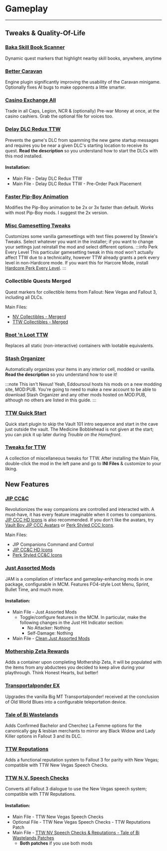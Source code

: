 ﻿# Gameplay

---

## Tweaks & Quality-Of-Life

### [Baka Skill Book Scanner](https://www.nexusmods.com/newvegas/mods/75828)

Dynamic quest markers that highlight nearby skill books, anywhere, anytime

### [Better Caravan](https://www.nexusmods.com/newvegas/mods/81002)

Engine plugin significantly improving the usability of the Caravan minigame. Optionally fixes AI bugs to make opponents a little smarter.

### [Casino Exchange All](https://www.nexusmods.com/newvegas/mods/35701)

Trade in all Caps, Legion, NCR & (optionally) Pre-war Money at once, at the casino cashiers. Grab the optional file for voices too.

### [Delay DLC Redux TTW](https://www.nexusmods.com/newvegas/mods/75851)

Prevents the game's DLC from spamming the new game startup messages and requires you be near a given DLC's starting location to receive its quest. **Read the description** so you understand how to start the DLCs with this mod installed.

#### Installation:

- Main File - Delay DLC Redux TTW
- Main File - Delay DLC Redux TTW - Pre-Order Pack Placement

### [Faster Pip-Boy Animation](https://www.nexusmods.com/newvegas/mods/67761)

Modifies the Pip-Boy animation to be 2x or 3x faster than default. Works with most Pip-Boy mods. I suggest the 2x version.

### [Misc Gamesetting Tweaks](https://www.nexusmods.com/newvegas/mods/72983)

Customizes some vanilla gamesettings with text files powered by Stewie's Tweaks. Select whatever you want in the installer; if you want to change your settings just reinstall the mod and select different options.
:::info Perk Every Level
This particular gamesetting tweak in this mod won't actually affect TTW due to a technicality, however TTW already grants a perk every level in non-Hardcore mode. If you want this for Harcore Mode, install [Hardcore Perk Every Level](overhauls#hardcore-perk-every-level).
:::

### Collectible Quests Merged

Quest markers for collectible items from Fallout: New Vegas and Fallout 3, including all DLCs.

Main Files:

- [NV Collectibles - Mergerd](https://www.nexusmods.com/newvegas/mods/80939)
- [TTW Collectibles - Merged](https://www.nexusmods.com/newvegas/mods/75829)

### [Root 'n Loot TTW](https://www.nexusmods.com/newvegas/mods/59378)

Replaces all static (non-interactive) containers with lootable equivalents.

### [Stash Organizer](https://mod.pub/falloutnv/4-stash-organizer)

Automatically organizes your items in any interior cell, modded or vanilla. **Read the description** so you understand how to use it!

:::note This isn't Nexus!
Yeah, Eddoursoul hosts his mods on a new modding site, MOD:PUB. You're going to need to make a new account to be able to download Stash Organizer and any other mods hosted on MOD:PUB, although no others are listed in this guide.
:::

### [TTW Quick Start](https://www.nexusmods.com/newvegas/mods/65937)

Quick start plugin to skip the Vault 101 intro sequence and start in the cave just outside the vault. The Medicine Bobblehead is not given at the start; you can pick it up later during _Trouble on the Homefront_.

### [Tweaks for TTW](https://www.nexusmods.com/newvegas/mods/77934)

A collection of miscellaneous tweaks for TTW. After installing the Main File, double-click the mod in the left pane and go to **INI Files** & customize to your liking.

## New Features

### [JIP CC&C](https://www.nexusmods.com/newvegas/mods/50468)

Revolutionizes the way companions are controlled and interacted with. A must-have, it has every feature imaginable when it comes to companions. [JIP CCC HD Icons](https://www.nexusmods.com/newvegas/mods/75378) is also recommended. If you don't like the avatars, try [Vault Boy JIP CCC Avatars](https://www.nexusmods.com/newvegas/mods/67270) or [Perk Styled CCC Icons](https://www.nexusmods.com/newvegas/mods/70849).

Main Files:

- JIP Companions Command and Control
- [JIP CC&C HD Icons](https://www.nexusmods.com/newvegas/mods/75378)
- [Perk Styled CC&C Icons](https://www.nexusmods.com/newvegas/mods/70849)

### [Just Assorted Mods](https://www.nexusmods.com/newvegas/mods/66666)

JAM is a compilation of interface and gameplay-enhancing mods in one package, configurable in MCM. Features FO4-style Loot Menu, Sprint, Bullet Time, and much more.

#### Installation:

- Main File - Just Assorted Mods
  - Toggle/configure features in the MCM. In particular, make the following changes in the Just Hit Indicator section:
    - No Attacker: Nothing
    - Self-Damage: Nothing
- Main File - [Clean Just Assorted Mods](https://www.nexusmods.com/newvegas/mods/82724)

### [Mothership Zeta Rewards](https://www.nexusmods.com/newvegas/mods/76001)

Adds a container upon completing Mothership Zeta, it will be populated with the items from any abductees you decided to keep alive during your playthrough. Think Honest Hearts, but better!

### [Transportalponder EX](https://www.nexusmods.com/newvegas/mods/76128)

Upgrades the vanilla Big MT Transportalponder! received at the conclusion of Old World Blues into a configurable teleportation device.

### [Tale of Bi Wastelands](https://www.nexusmods.com/newvegas/mods/72721)

Adds Confirmed Bachelor and Cherchez La Femme options for the canonically gay & lesbian merchants to mirror any Black Widow and Lady Killer options in Fallout 3 and its DLC.

### [TTW Reputations](https://www.nexusmods.com/newvegas/mods/68604)

Adds a functional reputation system to Fallout 3 for parity with New Vegas; compatible with TTW New Vegas Speech Checks.

### [TTW N.V. Speech Checks](https://www.nexusmods.com/newvegas/mods/68736)

Converts all Fallout 3 dialogue to use the New Vegas speech system; compatible with TTW Reputations.

#### Installation:

- Main File - TTW New Vegas Speech Checks
- Optional File - TTW New Vegas Speech Checks - TTW Reputations Patch
- Main File - [TTW NV Speech Checks & Reputations - Tale of Bi Wastelands Patches](https://www.nexusmods.com/newvegas/mods/76206)
  - **Both patches** if you use both mods
